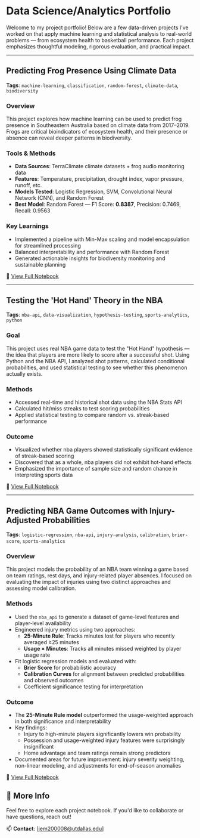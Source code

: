 # Data Science/Analytics Portfolio

Welcome to my project portfolio! Below are a few data-driven projects I’ve worked on that apply machine learning and statistical analysis to real-world problems — from ecosystem health to basketball performance. Each project emphasizes thoughtful modeling, rigorous evaluation, and practical impact.

---

## Predicting Frog Presence Using Climate Data  
**Tags**: `machine-learning`, `classification`, `random-forest`, `climate-data`, `biodiversity`

### Overview
This project explores how machine learning can be used to predict frog presence in Southeastern Australia based on climate data from 2017–2019. Frogs are critical bioindicators of ecosystem health, and their presence or absence can reveal deeper patterns in biodiversity.

### Tools & Methods
- **Data Sources**: TerraClimate climate datasets + frog audio monitoring data
- **Features**: Temperature, precipitation, drought index, vapor pressure, runoff, etc.
- **Models Tested**: Logistic Regression, SVM, Convolutional Neural Network (CNN), and Random Forest
- **Best Model**: Random Forest — F1 Score: **0.8387**, Precision: 0.7469, Recall: 0.9563

### Key Learnings
- Implemented a pipeline with Min-Max scaling and model encapsulation for streamlined processing
- Balanced interpretability and performance with Random Forest
- Generated actionable insights for biodiversity monitoring and sustainable planning

🔗 [View Full Notebook](./Frog_Presence_Model.ipynb)

---

## Testing the 'Hot Hand' Theory in the NBA  
**Tags**: `nba-api`, `data-visualization`, `hypothesis-testing`, `sports-analytics`, `python`

### Goal
This project uses real NBA game data to test the "Hot Hand" hypothesis — the idea that players are more likely to score after a successful shot. Using Python and the NBA API, I analyzed shot patterns, calculated conditional probabilities, and used statistical testing to see whether this phenomenon actually exists.

### Methods
- Accessed real-time and historical shot data using the NBA Stats API
- Calculated hit/miss streaks to test scoring probabilities
- Applied statistical testing to compare random vs. streak-based performance

### Outcome
- Visualized whether nba players showed statistically significant evidence of streak-based scoring
- Discovered that as a whole, nba players did not exhibit hot-hand effects
- Emphasized the importance of sample size and random chance in interpreting sports data

🔗 [View Full Notebook](./Does_the_Hot-Hand_Exist.ipynb)

---

## Predicting NBA Game Outcomes with Injury-Adjusted Probabilities  
**Tags**: `logistic-regression`, `nba-api`, `injury-analysis`, `calibration`, `brier-score`, `sports-analytics`

### Overview
This project models the probability of an NBA team winning a game based on team ratings, rest days, and injury-related player absences. I focused on evaluating the impact of injuries using two distinct approaches and assessing model calibration.

### Methods
- Used the `nba_api` to generate a dataset of game-level features and player-level availability
- Engineered injury metrics using two approaches:
  - **25-Minute Rule**: Tracks minutes lost for players who recently averaged ≥25 minutes
  - **Usage × Minutes**: Tracks all minutes missed weighted by player usage rate
- Fit logistic regression models and evaluated with:
  - **Brier Score** for probabilistic accuracy
  - **Calibration Curves** for alignment between predicted probabilities and observed outcomes
  - Coefficient significance testing for interpretation

### Outcome
- The **25-Minute Rule model** outperformed the usage-weighted approach in both significance and interpretability
- Key findings:
  - Injury to high-minute players significantly lowers win probability
  - Possession and usage-weighted injury features were surprisingly insignificant
  - Home advantage and team ratings remain strong predictors
- Documented areas for future improvement: injury severity weighting, non-linear modeling, and adjustments for end-of-season anomalies

🔗 [View Full Notebook](./NBA_game_prediction.ipynb)
## 📌 More Info
Feel free to explore each project notebook. If you'd like to collaborate or have questions, reach out!

📫 **Contact**: [jem200008@utdallas.edu]


